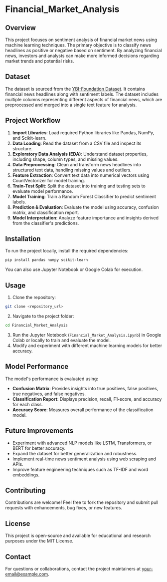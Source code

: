 # Financial_Market_Analysis

## Overview
This project focuses on sentiment analysis of financial market news using machine learning techniques. The primary objective is to classify news headlines as positive or negative based on sentiment. By analyzing financial news, investors and analysts can make more informed decisions regarding market trends and potential risks.

## Dataset
The dataset is sourced from the [YBI-Foundation Dataset](https://raw.githubusercontent.com/YBI-Foundation/Dataset/main/Financial%20Market%20News.csv). It contains financial news headlines along with sentiment labels. The dataset includes multiple columns representing different aspects of financial news, which are preprocessed and merged into a single text feature for analysis.

## Project Workflow
1. **Import Libraries**: Load required Python libraries like Pandas, NumPy, and Scikit-learn.
2. **Data Loading**: Read the dataset from a CSV file and inspect its structure.
3. **Exploratory Data Analysis (EDA)**: Understand dataset properties, including shape, column types, and missing values.
4. **Data Preprocessing**: Clean and transform news headlines into structured text data, handling missing values and outliers.
5. **Feature Extraction**: Convert text data into numerical vectors using CountVectorizer for model training.
6. **Train-Test Split**: Split the dataset into training and testing sets to evaluate model performance.
7. **Model Training**: Train a Random Forest Classifier to predict sentiment labels.
8. **Prediction & Evaluation**: Evaluate the model using accuracy, confusion matrix, and classification report.
9. **Model Interpretation**: Analyze feature importance and insights derived from the classifier's predictions.

## Installation
To run the project locally, install the required dependencies:

```bash
pip install pandas numpy scikit-learn
```

You can also use Jupyter Notebook or Google Colab for execution.

## Usage
1. Clone the repository:
```bash
git clone <repository_url>
```
2. Navigate to the project folder:
```bash
cd Financial_Market_Analysis
```
3. Run the Jupyter Notebook (`Financial_Market_Analysis.ipynb`) in Google Colab or locally to train and evaluate the model.
4. Modify and experiment with different machine learning models for better accuracy.

## Model Performance
The model's performance is evaluated using:
- **Confusion Matrix**: Provides insights into true positives, false positives, true negatives, and false negatives.
- **Classification Report**: Displays precision, recall, F1-score, and accuracy for each class.
- **Accuracy Score**: Measures overall performance of the classification model.

## Future Improvements
- Experiment with advanced NLP models like LSTM, Transformers, or BERT for better accuracy.
- Expand the dataset for better generalization and robustness.
- Implement real-time news sentiment analysis using web scraping and APIs.
- Improve feature engineering techniques such as TF-IDF and word embeddings.

## Contributing
Contributions are welcome! Feel free to fork the repository and submit pull requests with enhancements, bug fixes, or new features.

## License
This project is open-source and available for educational and research purposes under the MIT License.

## Contact
For questions or collaborations, contact the project maintainers at [your-email@example.com](mailto:your-email@example.com).
